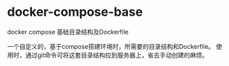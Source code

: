 # docker-compose-base
docker compose 基础目录结构及Dockerfile

一个自定义的，基于compose搭建环境时，所需要的目录结构和Dockerfile。
使用时，通过git命令可将这套目录结构拉到服务器上，省去手动创建的麻烦。
